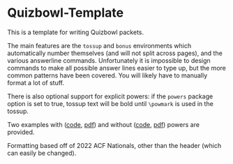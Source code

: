 # Quizbowl-Template
This is a template for writing Quizbowl packets.

The main features are the `tossup` and `bonus` environments which automatically number themselves (and will not split across pages), and the various answerline commands. Unfortunately it is impossible to design commands to make all possible answer lines easier to type up, but the more common patterns have been covered. You will likely have to manually format a lot of stuff.

There is also optional support for explicit powers: if the `powers` package option is set to true, tossup text will be bold until `\powmark` is used in the tossup.

Two examples with ([code](./powerexample.tex), [pdf](./powerexample.pdf)) and without ([code](./example.tex), [pdf](./example.pdf)) powers are provided.

Formatting based off of 2022 ACF Nationals, other than the header (which can easily be changed).
